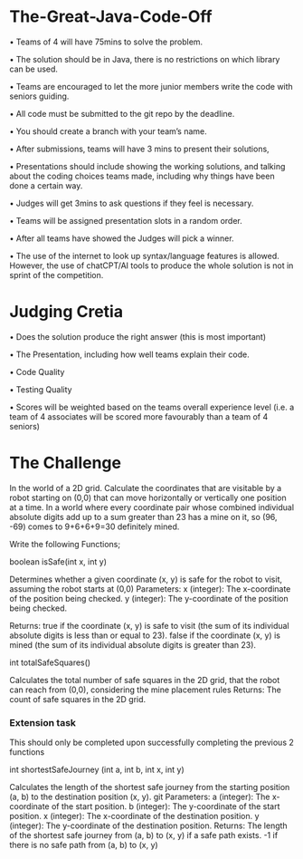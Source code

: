 # The-Great-Java-Code-Off

•	Teams of 4 will have 75mins to solve the problem.

•	The solution should be in Java, there is no restrictions on which library can be used.

•	Teams are encouraged to let the more junior members write the code with seniors guiding.  

•	All code must be submitted to the git repo by the deadline.

•	You should create a branch with your team’s name.

•	After submissions, teams will have 3 mins to present their solutions, 

•	Presentations should include showing the working solutions, and talking about the coding choices teams made, including why things have been done a certain way.

•	Judges will get 3mins to ask questions if they feel is necessary.

•	Teams will be assigned presentation slots in a random order.

•	After all teams have showed the Judges will pick a winner.

•	The use of the internet to look up syntax/language features is allowed. However, the use of chatCPT/AI tools to produce the whole solution is not in sprint of the competition.

# Judging Cretia

•   Does the solution produce the right answer (this is most important)

•   The Presentation, including how well teams explain their code.

•   Code Quality

•   Testing Quality

•   Scores will be weighted based on the teams overall experience level (i.e. a team of 4 associates will be scored more favourably than a team of 4 seniors)


# The Challenge

In the world of a 2D grid. Calculate the coordinates that are visitable by a robot starting on (0,0) that can move horizontally or vertically one position at a time. 
In a world where every coordinate pair whose combined individual absolute digits add up to a sum greater than 23 has a mine on it, so (96, -69) comes to 9+6+6+9=30 definitely mined. 


Write the following Functions;

boolean isSafe(int x, int y)

Determines whether a given coordinate (x, y) is safe for the robot to visit, assuming the robot starts at (0,0)
Parameters:
x (integer): The x-coordinate of the position being checked.
y (integer): The y-coordinate of the position being checked.

Returns:
true if the coordinate (x, y) is safe to visit (the sum of its individual absolute digits is less than or equal to 23).
false if the coordinate (x, y) is mined (the sum of its individual absolute digits is greater than 23).


int totalSafeSquares()

Calculates the total number of safe squares in the 2D grid, that the robot can reach from (0,0), considering the mine placement rules
Returns:
The count of safe squares in the 2D grid.


### Extension task
This should only be completed upon successfully completing the previous 2 functions

int shortestSafeJourney (int a, int b, int x, int y)

Calculates the length of the shortest safe journey from the starting position (a, b) to the destination position (x, y).
git 
Parameters:
a (integer): The x-coordinate of the start position.
b (integer): The y-coordinate of the start position.
x (integer): The x-coordinate of the destination position.
y (integer): The y-coordinate of the destination position.
Returns:
The length of the shortest safe journey from (a, b) to (x, y) if a safe path exists. -1 if there is no safe path from (a, b) to (x, y) 


